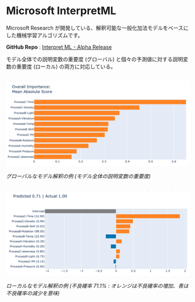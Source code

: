 # Microsoft InterpretML

Microsoft Research が開発している、解釈可能な一般化加法モデルをベースにした機械学習アルゴリズムです。

**GitHub Repo** : [Interpret ML - Alpha Release](https://github.com/microsoft/interpret)

モデル全体での説明変数の重要度 (グローバル) と個々の予測値に対する説明変数の重要度 (ローカル) の両方に対応している。

<br/>

<img src="docs/images/interpret-global-factory.png" width=500>  

*グローバルなモデル解釈の例 (モデル全体の説明変数の重要度)*
<br/><br/>



<img src="docs/images/interpret-local-factory.png" width=500>

*ローカルなモデル解釈の例 (不良確率 71.1% : オレンジは不良確率の増加、青は不良確率の減少を意味)*
